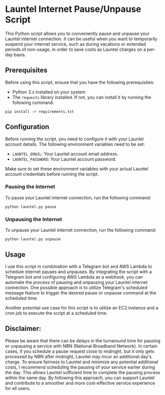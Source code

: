 # Launtel Internet Pause/Unpause Script

This Python script allows you to conveniently pause and unpause your Launtel internet connection. 
It can be useful when you want to temporarily suspend your internet service, such as during vacations or extended 
periods of non-usage, in order to save costs as Launtel charges on a per-day basis.

## Prerequisites

Before using this script, ensure that you have the following prerequisites:

- Python 3.x installed on your system
- The `requests` library installed. If not, you can install it by running the following command:
```
pip install -r requirements.txt
```

## Configuration

Before running the script, you need to configure it with your Launtel account details. The following environment variables need to be set:

- `LAUNTEL_EMAIL`: Your Launtel account email address.
- `LAUNTEL_PASSWORD`: Your Launtel account password.

Make sure to set these environment variables with your actual Launtel account credentials before running the script.

### Pausing the Internet

To pause your Launtel internet connection, run the following command:
```
python launtel.py pause
```

### Unpausing the Internet

To unpause your Launtel internet connection, run the following command:
```
python launtel.py unpause
```

## Usage

I use this script in combination with a Telegram bot and AWS Lambda to schedule internet pauses and unpauses.
By integrating the script with a Telegram bot and configuring AWS Lambda as a webhook, 
you can automate the process of pausing and unpausing your Launtel internet connection. 
One possible approach is to utilize Telegram's scheduled message feature to trigger the desired pause 
or unpause command at the scheduled time. 

Another potential use case for this script is to utilize an EC2 instance and a cron job to execute the script
at a scheduled time.

## Disclaimer:

Please be aware that there can be delays in the turnaround time for pausing or unpausing a service with NBN 
(National Broadband Network). In certain cases, if you schedule a pause request close to midnight,
but it only gets processed by NBN after midnight, Launtel may incur an additional day's charge. 
To ensure fairness to Launtel and minimize any potential additional costs, I recommend scheduling the pausing 
of your service earlier during the day. This allows Launtel sufficient time to complete the pausing process
within the same day. By following this approach, you can support Launtel and contribute to a smoother 
and more cost-effective service experience for all users.
